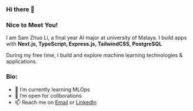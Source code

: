 ### Hi there 👋

### Nice to Meet You!

I am Sam Zhuo Li, a final year AI major at university of Malaya. I build apps with <strong> Next.js, TypeScript, Express.js, TailwindCSS, PostgreSQL</strong>

During my free time, I build and explore machine learning technologies & applications.

### Bio:
- 🌱 I’m currently learning MLOps
- 👯 I’m open for collborations
- 📫 Reach me on <a href='mailto:zhuolisam0627@gmail.com'>Email</a> or <a href='https://www.linkedin.com/in/sam-z-131749b7/' target='_blank'>LinkedIn</a>

<!--
**zhuolisam/zhuolisam** is a ✨ _special_ ✨ repository because its `README.md` (this file) appears on your GitHub profile.

Here are some ideas to get you started:

- 🔭 I’m currently working on ...
- 🌱 I’m currently learning ...
- 👯 I’m looking to collaborate on ...
- 🤔 I’m looking for help with ...
- 💬 Ask me about ...
- 📫 How to reach me: ...
- 😄 Pronouns: ...
- ⚡ Fun fact: ...
-->